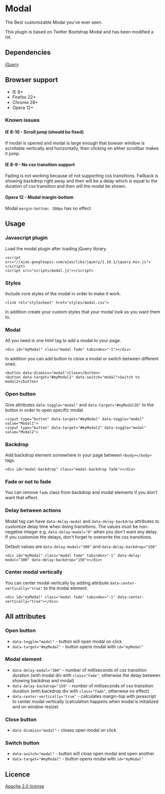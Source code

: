 Modal
=====

The Best customizable Modal you've ever seen.

This plugin is based on Twitter Bootstrap Modal and has been modified a lot.

Dependencies
------------

[jQuery](http://jquery.com/)

Browser support
---------------

* IE 8+
* Firefox 22+
* Chrome 28+
* Opera 12+

### Known issues

#### IE 8-10 - Scroll jump (should be fixed)
If modal is opened and modal is large enough that bowser window is scrollable vertically and horizontally, then clicking on either scrollbar makes it jump.

#### IE 8-9 - No css transition support
Fading is not working because of not supporting css transitions. Fallback is showing backdrop right away and then will be a delay which is equal to the duration of css transition and then will the modal be shown.

#### Opera 12 - Modal margin-bottom
Modal `margin-bottom: 100px` has no effect


Usage
-----

### Javascript plugin

Load the modal plugin after loading jQuery library.

    <script src="//ajax.googleapis.com/ajax/libs/jquery/1.10.1/jquery.min.js"></script>
    <script src="scripts/modal.js"></script>

### Styles

Include core styles of the modal in order to make it work.

    <link rel="stylesheet" href="styles/modal.css">

In addition create your custom styles that your modal look as you want them to.

### Modal

All you need is one html tag to add a modal to your page.

    <div id="myModal" class="modal fade" tabindex="-1"></div>

In addition you can add button to close a modal or switch between different ones.

    <button data-dismiss="modal">Close</button>
    <button data-target="#myModal2" data-switch="modal">Switch to modal2</button>

### Open button

Give attributes `data-toggle="modal"` and `data-target="#myModalID"` to the button in order to open specific modal.

    <input type="button" data-target="#myModal" data-toggle="modal" value="Modal1">
    <input type="button" data-target="#myModal2" data-toggle="modal" value="Modal2">

### Backdrop

Add backdrop element somewhere in your page between `<body></body>` tags.

    <div id="modal-backdrop" class="modal-backdrop fade"></div>

### Fade or not to fade

You can remove `fade` class from backdrop and modal elements if you don't want that effect.

### Delay between actions

Modal tag can have `data-delay-modal` and `data-delay-backdrop` attributes to customize delay time when doing transitions. The values must be non-negative integer e.g. `data-delay-modal="0"` when you don't want any delay. If you customize the delays, don't forget to overwrite the css transitions.

Default values are `data-delay-modal="300"` and `data-delay-backdrop="150"`

    <div id="myModal" class="modal fade" tabindex="-1" data-delay-modal="300" data-delay-backdrop="150"></div>

### Center modal vertically

You can center modal vertically by adding attribute `data-center-vertically="true"` to the modal element.

    <div id="myModal" class="modal fade" tabindex="-1" data-center-vertically="true"></div>

All attributes
--------------

### Open button

* `data-toggle="modal"` - button will open modal on click
* `data-target="#myModal"` - button opens modal with `id="myModal"`

### Modal element

* `data-delay-modal="300"` - number of milliseconds of css transition duration (with modal div with `class="fade"`, otherwise the delay between showing backdrop and modal)
* `data-delay-backdrop="150"` - number of milliseconds of css transition duration (with backdrop div with `class="fade"`, otherwise no effect)
* `data-center-vertically="true"` - calculates margin-top with javascript to center modal vertically (calculation happens when modal is initialized and on window resize)

### Close button

* `data-dismiss="modal"` - closes open modal on click

### Switch button

* `data-switch="modal"` - button will close open modal and open another
* `data-target="#myModal"` - button opens modal with `id="myModal"`

Licence
-------

[Apache 2.0 license](http://www.apache.org/licenses/LICENSE-2.0.html)
